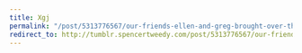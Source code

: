 ```yaml
---
title: Xgj
permalink: "/post/5313776567/our-friends-ellen-and-greg-brought-over-their-new"
redirect_to: http://tumblr.spencertweedy.com/post/5313776567/our-friends-ellen-and-greg-brought-over-their-new
---
```


